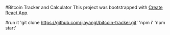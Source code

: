 #Bitcoin Tracker and Calculator
This project was bootstrapped with [Create React App](https://github.com/facebookincubator/create-react-app).

#run it 
'git clone https://github.com/jiayangl/bitcoin-tracker.git'
'npm i'
'npm start'